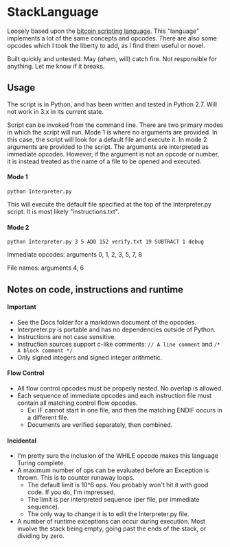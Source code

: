 # StackLanguage

Loosely based upon the [bitcoin scripting language](https://en.bitcoin.it/wiki/Script). This "language" implements a lot of the same concepts and opcodes. There are also some opcodes which I took the liberty to add, as I find them useful or novel.

Built quickly and untested. May (*ahem*, will) catch fire. Not responsible for anything. Let me know if it breaks.

## Usage

The script is in Python, and has been written and tested in Python 2.7. Will not work in 3.x in its current state.

Script can be invoked from the command line. There are two primary modes in which the script will run. Mode 1 is where no arguments are provided. In this case, the script will look for a default file and execute it. In mode 2 arguments are provided to the script. The arguments are interpreted as immediate opcodes. However, if the argument is not an opcode or number, it is instead treated as the name of a file to be opened and executed.

#### Mode 1
```
python Interpreter.py
```
This will execute the default file specified at the top of the Interpreter.py script. It is most likely "instructions.txt".

#### Mode 2
```
python Interpreter.py 3 5 ADD 152 verify.txt 19 SUBTRACT 1 debug
```
Immediate opcodes: arguments 0, 1, 2, 3, 5, 7, 8

File names: arguments 4, 6


## Notes on code, instructions and runtime

#### Important

* See the Docs folder for a markdown document of the opcodes.
* Interpreter.py is portable and has no dependencies outside of Python.
* Instructions are not case sensitive.
* Instruction sources support c-like comments: ```// A line comment``` and ```/* A block comment */```
* Only signed integers and signed integer arithmetic.

#### Flow Control

* All flow control opcodes must be properly nested. No overlap is allowed.
* Each sequence of immediate opcodes and each instruction file must contain all matching control flow opcodes.
    * Ex: IF cannot start in one file, and then the matching ENDIF occurs in a different file.
    * Documents are verified separately, then combined.

#### Incidental

* I'm pretty sure the inclusion of the WHILE opcode makes this language Turing complete.
* A maximum number of ops can be evaluated before an Exception is thrown. This is to counter runaway loops.
    * The default limit is 10^6 ops. You probably won't hit it with good code. If you do, I'm impressed.
    * The limit is per interpreted sequence (per file, per immediate sequence).
    * The only way to change it is to edit the Interpreter.py file.
* A number of runtime exceptions can occur during execution. Most involve the stack being empty, going past the ends of the stack, or dividing by zero.
